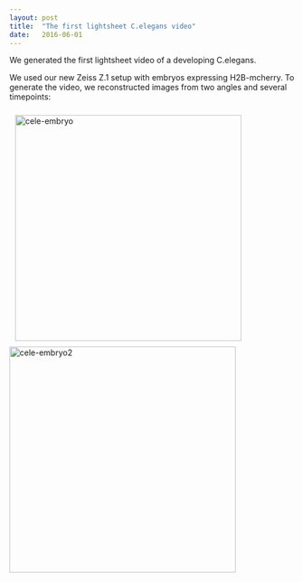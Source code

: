 ```yaml
---
layout: post
title:  "The first lightsheet C.elegans video"
date:   2016-06-01    
---
```


We generated the first lightsheet video of a developing C.elegans.  

We used our new Zeiss Z.1 setup with embryos expressing H2B-mcherry. To generate the video, we reconstructed images from two angles and several timepoints: 

<img src="http://i.imgur.com/2xJOcnC.gif" alt="cele-embryo" height="400" style="margin: 10px;">
<img src="http://i.imgur.com/6fzctlY.gif" alt="cele-embryo2" height="400">
